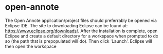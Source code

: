 # open-annote

The Open Annote appilcation/project files should preferrably be opened via Eclipse IDE. The site to downloading Eclipse can be found at: https://www.eclipse.org/downloads/. After the installation is complete, open Eclipse and create a default directory for a workspace when prompted to do so (the path that is prepopulated will do). Then click 'Launch'. Eclipse will then open the workspace 
